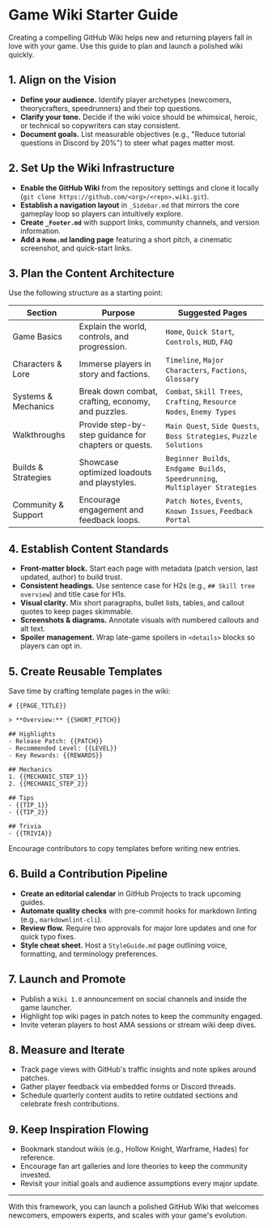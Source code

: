 # Game Wiki Starter Guide

Creating a compelling GitHub Wiki helps new and returning players fall in love with your game. Use this guide to plan and launch a polished wiki quickly.

## 1. Align on the Vision
- **Define your audience.** Identify player archetypes (newcomers, theorycrafters, speedrunners) and their top questions.
- **Clarify your tone.** Decide if the wiki voice should be whimsical, heroic, or technical so copywriters can stay consistent.
- **Document goals.** List measurable objectives (e.g., "Reduce tutorial questions in Discord by 20%") to steer what pages matter most.

## 2. Set Up the Wiki Infrastructure
- **Enable the GitHub Wiki** from the repository settings and clone it locally (`git clone https://github.com/<org>/<repo>.wiki.git`).
- **Establish a navigation layout** in `_Sidebar.md` that mirrors the core gameplay loop so players can intuitively explore.
- **Create `_Footer.md`** with support links, community channels, and version information.
- **Add a `Home.md` landing page** featuring a short pitch, a cinematic screenshot, and quick-start links.

## 3. Plan the Content Architecture
Use the following structure as a starting point:

| Section | Purpose | Suggested Pages |
| --- | --- | --- |
| Game Basics | Explain the world, controls, and progression. | `Home`, `Quick Start`, `Controls`, `HUD`, `FAQ` |
| Characters & Lore | Immerse players in story and factions. | `Timeline`, `Major Characters`, `Factions`, `Glossary` |
| Systems & Mechanics | Break down combat, crafting, economy, and puzzles. | `Combat`, `Skill Trees`, `Crafting`, `Resource Nodes`, `Enemy Types` |
| Walkthroughs | Provide step-by-step guidance for chapters or quests. | `Main Quest`, `Side Quests`, `Boss Strategies`, `Puzzle Solutions` |
| Builds & Strategies | Showcase optimized loadouts and playstyles. | `Beginner Builds`, `Endgame Builds`, `Speedrunning`, `Multiplayer Strategies` |
| Community & Support | Encourage engagement and feedback loops. | `Patch Notes`, `Events`, `Known Issues`, `Feedback Portal` |

## 4. Establish Content Standards
- **Front-matter block.** Start each page with metadata (patch version, last updated, author) to build trust.
- **Consistent headings.** Use sentence case for H2s (e.g., `## Skill tree overview`) and title case for H1s.
- **Visual clarity.** Mix short paragraphs, bullet lists, tables, and callout quotes to keep pages skimmable.
- **Screenshots & diagrams.** Annotate visuals with numbered callouts and alt text.
- **Spoiler management.** Wrap late-game spoilers in `<details>` blocks so players can opt in.

## 5. Create Reusable Templates
Save time by crafting template pages in the wiki:

```
# {{PAGE_TITLE}}

> **Overview:** {{SHORT_PITCH}}

## Highlights
- Release Patch: {{PATCH}}
- Recommended Level: {{LEVEL}}
- Key Rewards: {{REWARDS}}

## Mechanics
1. {{MECHANIC_STEP_1}}
2. {{MECHANIC_STEP_2}}

## Tips
- {{TIP_1}}
- {{TIP_2}}

## Trivia
- {{TRIVIA}}
```

Encourage contributors to copy templates before writing new entries.

## 6. Build a Contribution Pipeline
- **Create an editorial calendar** in GitHub Projects to track upcoming guides.
- **Automate quality checks** with pre-commit hooks for markdown linting (e.g., `markdownlint-cli`).
- **Review flow.** Require two approvals for major lore updates and one for quick typo fixes.
- **Style cheat sheet.** Host a `StyleGuide.md` page outlining voice, formatting, and terminology preferences.

## 7. Launch and Promote
- Publish a `Wiki 1.0` announcement on social channels and inside the game launcher.
- Highlight top wiki pages in patch notes to keep the community engaged.
- Invite veteran players to host AMA sessions or stream wiki deep dives.

## 8. Measure and Iterate
- Track page views with GitHub's traffic insights and note spikes around patches.
- Gather player feedback via embedded forms or Discord threads.
- Schedule quarterly content audits to retire outdated sections and celebrate fresh contributions.

## 9. Keep Inspiration Flowing
- Bookmark standout wikis (e.g., Hollow Knight, Warframe, Hades) for reference.
- Encourage fan art galleries and lore theories to keep the community invested.
- Revisit your initial goals and audience assumptions every major update.

---

With this framework, you can launch a polished GitHub Wiki that welcomes newcomers, empowers experts, and scales with your game's evolution.
